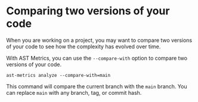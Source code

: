 # Comparing two versions of your code

When you are working on a project, you may want to compare two versions of your code to see how the complexity has evolved over time.

With AST Metrics, you can use the `--compare-with` option to compare two versions of your code.

```console
ast-metrics analyze --compare-with=main
```

This command will compare the current branch with the `main` branch. You can replace `main` with any branch, tag, or commit hash.

